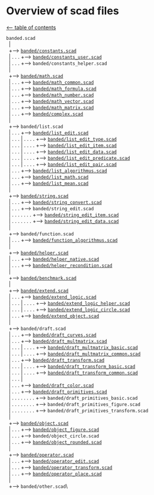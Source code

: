 Overview of scad files
======================

[<-- table of contents](contents.md)

`banded.scad`\
` `|\
` `+--> [`banded/constants.scad`](constants.md "Define some constants")\
` `| . . . +--> [`banded/constants_user.scad`](constants.md#customizable-auxiliary-constants- "Customizable auxiliary constants")\
` `| . . . +--> `banded/constants_helper.scad`\
` `|\
` `+--> [`banded/math.scad`](math.md "Math functions")\
` `| . . . +--> [`banded/math_common.scad`](math.md#more-math-functions- "Various common math functions")\
` `| . . . +--> [`banded/math_formula.scad`](math.md#formula-functions- "Formula functions")\
` `| . . . +--> [`banded/math_number.scad`](math.md#number-functions- "Number functions")\
` `| . . . +--> [`banded/math_vector.scad`](matrix.md#vector-operations- "Vector operations")\
` `| . . . +--> [`banded/math_matrix.scad`](matrix.md#matrix-operations- "Matrix operations")\
` `| . . . +--> [`banded/complex.scad`](complex.md "Working with complex numbers")\
` `|\
` `+--> `banded/list.scad`\
` `| . . . +--> [`banded/list_edit.scad`](list.md "Editing lists")\
` `| . . . | . . . . +--> [`banded/list_edit_type.scad`](list.md#different-type-of-data- "Type-dependent access to the content of lists")\
` `| . . . | . . . . +--> [`banded/list_edit_item.scad`](list.md#edit-list-independent-from-the-data- "Edit list independent from the data")\
` `| . . . | . . . . +--> [`banded/list_edit_data.scad`](list.md#edit-list-with-use-of-data-depend-on-type- "Edit list with use of data, type-dependent")\
` `| . . . | . . . . +--> [`banded/list_edit_predicate.scad`](list.md#edit-list-use-function-literal-on-data- "Edit list, use function literal on data")\
` `| . . . | . . . . +--> [`banded/list_edit_pair.scad`](list.md#pair-functions- "Pair functions - key-value-pair")\
` `| . . . +--> [`banded/list_algorithmus.scad`](list_math.md#algorithm-on-lists- "Algorithm on lists")\
` `| . . . +--> [`banded/list_math.scad`](list.md#math-operation-on_each-list-element- "Math operation on each list element")\
` `| . . . +--> [`banded/list_mean.scad`](mean.md "Calculating mean")\
` `|\
` `+--> [`banded/string.scad`](string.md "Functions for edit and convert strings")\
` `| . . . +--> [`banded/string_convert.scad`](string.md#convert-strings- "Convert strings")\
` `| . . . +--> `banded/string_edit.scad`\
` `| . . . . . . . +--> [`banded/string_edit_item.scad`](string.md#edit-strings-independent-from-data- "Edit strings independent from data")\
` `| . . . . . . . +--> [`banded/string_edit_data.scad`](string.md#edit-strings-with-use-of-data- "Edit strings with use of data")\
` `|\
` `+--> `banded/function.scad`\
` `| . . . +--> [`banded/function_algorithmus.scad`](function.md "Algorithmus with function literals")\
` `|\
` `+--> [`banded/helper.scad`](helper.md "Helper functions")\
` `| . . . +--> [`banded/helper_native.scad`](helper.md#native-helper-functions- "Contains various helper functions")\
` `| . . . +--> [`banded/helper_recondition.scad`](helper.md#helper.md#recondition-arguments-of-functions- "Recondition arguments of functions and modules")\
` `|\
` `+--> [`banded/benchmark.scad`](helper.md#benchmark-function- "Benchmark for functions to measure speed")\
` `|\
` `+--> [`banded/extend.scad`](extend.md "Control the level of detail of a mesh")\
` `| . . . +--> [`banded/extend_logic.scad`](extend.md#functions-)\
` `| . . . | . . . . +--> [`banded/extend_logic_helper.scad`](extend.md#convert-values- "Helper functions: convert values, and for internal use")\
` `| . . . | . . . . +--> [`banded/extend_logic_circle.scad`](extend.md#get-fragments-of-a-circle- "Get fragments of a circle")\
` `| . . . +--> [`banded/extend_object.scad`](extend.md#defined-modules-)\
` `|\
` `+--> `banded/draft.scad`\
` `| . . . +--> [`banded/draft_curves.scad`](curves.md "Creates curves in a point list")\
` `| . . . +--> [`banded/draft_multmatrix.scad`](multmatrix.md "Multmatrix functions")\
` `| . . . | . . . . +--> [`banded/draft_multmatrix_basic.scad`](multmatrix.md#basic-multmatrix-functions- "Generate matrix like OpenSCAD buildin affine transformation")\
` `| . . . | . . . . +--> [`banded/draft_multmatrix_common.scad`](multmatrix.md#more-multmatrix-functions- "Generate matrix for more affine transformations")\
` `| . . . +--> [`banded/draft_transform.scad`](transform.md "Transform functions on point lists for affine transformations")\
` `| . . . | . . . . +--> [`banded/draft_transform_basic.scad`](transform.md#basic-multmatrix-functions- "OpenSCAD buildin transformation on point lists")\
` `| . . . | . . . . +--> [`banded/draft_transform_common.scad`](transform.md#more-multmatrix-functions- "More functions for affine transformations on point lists")\
` `| . . . |\
` `| . . . +--> [`banded/draft_color.scad`](color.md "Convert colors")\
` `| . . . +--> [`banded/draft_primitives.scad`](primitives.md "Create and edit OpenSCAD primitives in data lists")\
` `| . . . . . . . . +--> `banded/draft_primitives_basic.scad`\
` `| . . . . . . . . +--> `banded/draft_primitives_figure.scad`\
` `| . . . . . . . . +--> `banded/draft_primitives_transform.scad`\
` `|\
` `+--> [`banded/object.scad`](object.md "Configurable objects")\
` `| . . . +--> [`banded/object_figure.scad`](object.md#figures- "Modules to create configurable objects")\
` `| . . . +--> `banded/object_circle.scad`\
` `| . . . +--> [`banded/object_rounded.scad`](object.md#rounded-edges- "Figures with rounded edges")\
` `|\
` `+--> [`banded/operator.scad`](operator.md "Transform and edit objects")\
` `| . . . +--> [`banded/operator_edit.scad`](operator.md#edit-and-test-objects- "Various operator to edit and test objects")\
` `| . . . +--> [`banded/operator_transform.scad`](operator.md#transform-operator- "Transform operator for affine transformations")\
` `| . . . +--> [`banded/operator_place.scad`](operator.md#place-objects- "Modules which place objects in specific position")\
` `|\
` `+--> `banded/other.scad`\
